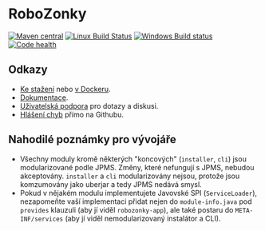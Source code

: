 # RoboZonky

[![Maven central](https://maven-badges.herokuapp.com/maven-central/com.github.robozonky/robozonky/badge.svg)](http://search.maven.org/#search|ga|1|robozonky-)
[![Linux Build Status](https://travis-ci.org/RoboZonky/robozonky.svg)](https://travis-ci.org/RoboZonky/robozonky)
[![Windows Build status](https://ci.appveyor.com/api/projects/status/o6983h25auupkt0p?svg=true)](https://ci.appveyor.com/project/triceo/robozonky-8acvb)
[![Code health](https://sonarcloud.io/api/project_badges/measure?project=com.github.robozonky%3Arobozonky&metric=alert_status)](https://sonarcloud.io/dashboard?id=com.github.robozonky%3Arobozonky)

## Odkazy

* [Ke stažení](http://www.robozonky.cz) nebo [v Dockeru](https://hub.docker.com/r/robozonky/robozonky/).
* [Dokumentace](https://github.com/RoboZonky/robozonky/wiki).
* [Uživatelská podpora](https://groups.google.com/forum/#!forum/robozonky-users) pro dotazy a diskusi.
* [Hlášení chyb](https://github.com/RoboZonky/robozonky/issues) přímo na Githubu.

## Nahodilé poznámky pro vývojáře

* Všechny moduly kromě některých "koncových" (`installer`, `cli`) jsou modularizované podle JPMS. Změny, které nefungují
s JPMS, nebudou akceptovány. `installer` a `cli` modularizovány nejsou, protože jsou komzumovány jako uberjar a tedy
JPMS nedává smysl. 
* Pokud v nějakém modulu implementujete Javovské SPI (`ServiceLoader`), nezapomeňte vaší implementaci přidat nejen do 
`module-info.java` pod `provides` klauzuli (aby jí viděl `robozonky-app`), ale také postaru do `META-INF/services` 
(aby jí viděl nemodularizovaný instalátor a CLI).
